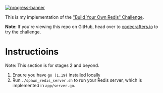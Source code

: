 [![progress-banner](https://backend.codecrafters.io/progress/redis/756af9af-6735-4e39-82ca-b13b197f3da7)](https://app.codecrafters.io/users/codecrafters-bot?r=2qF)

This is my implementation of the 
["Build Your Own Redis" Challenge](https://codecrafters.io/challenges/redis).

**Note**: If you're viewing this repo on GitHub, head over to
[codecrafters.io](https://codecrafters.io) to try the challenge.

# Instructioins

Note: This section is for stages 2 and beyond.

1. Ensure you have `go (1.19)` installed locally
1. Run `./spawn_redis_server.sh` to run your Redis server, which is implemented
   in `app/server.go`.

